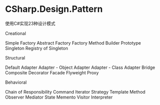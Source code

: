 # CSharp.Design.Pattern
使用C#实现23种设计模式

Creational 

Simple Factory 
Abstract Factory 
Factory Method 
Builder 
Prototype 
Singleton 
Registry of Singleton 

Structural 

Default Adapter
Adapter  - Object Adapter
Adapter  - Class Adapter
Bridge 
Composite 
Decorator 
Facade 
Flyweight 
Proxy 

Behavioral 

Chain of Responsibility 
Command 
Iterator 
Strategy 
Template Method 
Observer 
Mediator 
State 
Memento 
Visitor 
Interpreter 
